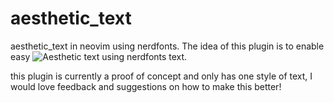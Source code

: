 # aesthetic_text
aesthetic_text in neovim using nerdfonts. The idea of this plugin is to enable easy ![Aesthetic text using nerdfonts](screenshots/aesthetic_text.png) text.

this plugin is currently a proof of concept and only has one style of text, I would love feedback and suggestions on how to make this better!
